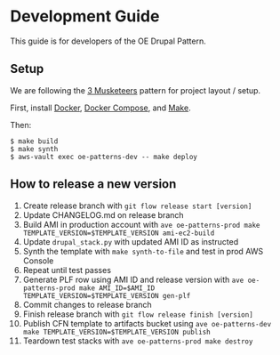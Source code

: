 
# Development Guide

This guide is for developers of the OE Drupal Pattern.

## Setup

We are following the [3 Musketeers](https://3musketeers.io/) pattern for project layout / setup.

First, install [Docker](https://www.docker.com/), [Docker Compose](https://docs.docker.com/compose/), and [Make](https://www.gnu.org/software/make/).

Then:

    $ make build
    $ make synth
    $ aws-vault exec oe-patterns-dev -- make deploy

## How to release a new version

1. Create release branch with `git flow release start [version]`
1. Update CHANGELOG.md on release branch
1. Build AMI in production account with `ave oe-patterns-prod make TEMPLATE_VERSION=$TEMPLATE_VERSION ami-ec2-build`
1. Update `drupal_stack.py` with updated AMI ID as instructed
1. Synth the template with `make synth-to-file` and test in prod AWS Console
1. Repeat until test passes
1. Generate PLF row using AMI ID and release version with `ave oe-patterns-prod make AMI_ID=$AMI_ID TEMPLATE_VERSION=$TEMPLATE_VERSION gen-plf`
1. Commit changes to release branch
1. Finish release branch with `git flow release finish [version]`
1. Publish CFN template to artifacts bucket using `ave oe-patterns-dev make TEMPLATE_VERSION=$TEMPLATE_VERSION publish`
1. Teardown test stacks with `ave oe-patterns-prod make destroy`
